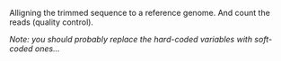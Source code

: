 Alligning the trimmed sequence to a reference genome. And count the reads (quality control).

_Note: you should probably replace the hard-coded variables with soft-coded ones..._
